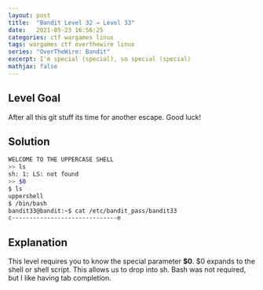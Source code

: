```yaml
---
layout: post
title:  "Bandit Level 32 → Level 33"
date:   2021-05-23 16:56:25
categories: ctf wargames linux
tags: wargames ctf overthewire linux
series: "OverTheWire: Bandit"
excerpt: I'm special (special), so special (special)
mathjax: false
---
```


## Level Goal
After all this git stuff its time for another escape. Good luck!


## Solution
```bash
WELCOME TO THE UPPERCASE SHELL
>> ls
sh: 1: LS: not found
>> $0
$ ls
uppershell
$ /bin/bash	
bandit33@bandit:~$ cat /etc/bandit_pass/bandit33
c------------------------------e
```


## Explanation
This level requires you to know the special parameter **$0**. $0 expands to the shell or shell script. This allows us to drop into sh. Bash was not required, but I like having tab completion.